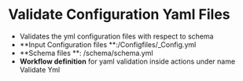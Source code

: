# Validate Configuration Yaml Files
- Validates the yml configuration files with respect to schema
- **Input Configuration files **:/Configfiles/<Country>_Config.yml 
- **Schema files **: /schema/schema.yml 
- **Workflow definition** for yaml validation inside actions under name Validate Yml
